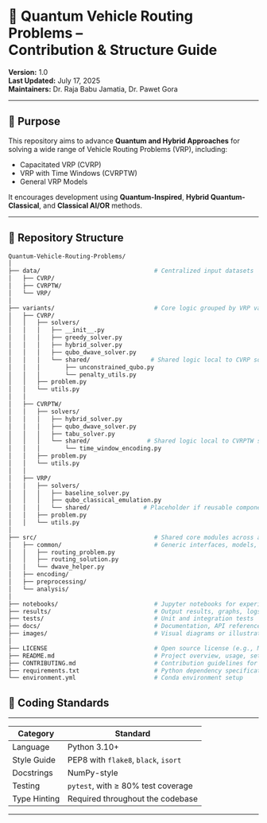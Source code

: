 # 🧭 Quantum Vehicle Routing Problems – <br> Contribution & Structure Guide <br>


**Version:** 1.0  
**Last Updated:** July 17, 2025  
**Maintainers:** Dr. Raja Babu Jamatia, Dr. Pawet Gora


---

## 🚀 Purpose

This repository aims to advance **Quantum and Hybrid Approaches** for solving a wide range of Vehicle Routing Problems (VRP), including:

- Capacitated VRP (CVRP)
- VRP with Time Windows (CVRPTW)
- General VRP Models

It encourages development using **Quantum-Inspired**, **Hybrid Quantum-Classical**, and **Classical AI/OR** methods.

---




## 🧱 Repository Structure

```bash
Quantum-Vehicle-Routing-Problems/
│
├── data/                                # Centralized input datasets
│   ├── CVRP/
│   ├── CVRPTW/
│   └── VRP/
│
├── variants/                            # Core logic grouped by VRP variants
│   ├── CVRP/
│   │   ├── solvers/
│   │   │   ├── __init__.py
│   │   │   ├── greedy_solver.py
│   │   │   ├── hybrid_solver.py
│   │   │   ├── qubo_dwave_solver.py
│   │   │   └── shared/                 # Shared logic local to CVRP solvers
│   │   │       ├── unconstrained_qubo.py
│   │   │       └── penalty_utils.py
│   │   ├── problem.py
│   │   └── utils.py
│   │
│   ├── CVRPTW/
│   │   ├── solvers/
│   │   │   ├── hybrid_solver.py
│   │   │   ├── qubo_dwave_solver.py
│   │   │   ├── tabu_solver.py
│   │   │   └── shared/                # Shared logic local to CVRPTW solvers
│   │   │       └── time_window_encoding.py
│   │   ├── problem.py
│   │   └── utils.py
│   │
│   ├── VRP/
│   │   ├── solvers/
│   │   │   ├── baseline_solver.py
│   │   │   ├── qubo_classical_emulation.py
│   │   │   └── shared/               # Placeholder if reusable components emerge
│   │   ├── problem.py
│   │   └── utils.py
│
├── src/                                 # Shared core modules across all variants
│   ├── common/                          # Generic interfaces, models, helpers
│   │   ├── routing_problem.py
│   │   ├── routing_solution.py
│   │   └── dwave_helper.py
│   ├── encoding/
│   ├── preprocessing/
│   └── analysis/
│
├── notebooks/                           # Jupyter notebooks for experimentation
├── results/                             # Output results, graphs, logs
├── tests/                               # Unit and integration tests
├── docs/                                # Documentation, API references, theory
├── images/                              # Visual diagrams or illustrations
│
├── LICENSE                              # Open source license (e.g., MIT, Apache 2.0)
├── README.md                            # Project overview, usage, setup
├── CONTRIBUTING.md                      # Contribution guidelines for collaborators
├── requirements.txt                     # Python dependency specification
└── environment.yml                      # Conda environment setup

``` 


## 📜 Coding Standards
_____________________________________________________________
| **Category**  | **Standard**                              |
|---------------|-------------------------------------------|
| Language      | Python 3.10+                              |
| Style Guide   | PEP8 with `flake8`, `black`, `isort`      |
| Docstrings    | NumPy-style                               |
| Testing       | `pytest`, with ≥ 80% test coverage        |
| Type Hinting  | Required throughout the codebase          |
-------------------------------------------------------------
